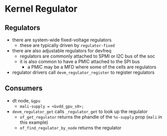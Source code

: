 Kernel Regulator
================

## Regulators

- there are system-wide fixed-voltage regulators
  - these are typically driven by `regulator-fixed`
- there are also adjustable regulators for devfreq
  - regulators are commonly attached to SPMI or I2C bus of the soc
  - it is also common to have a PMIC attached to the SPI bus
    - a PMIC may be a MFD where some of the cells are regulators
- regulator drivers call `devm_regulator_register` to register regulators

## Consumers

- dt node, `&gpu`
  - `mali-supply = <&vdd_gpu_s0>;`
- `devm_regulator_get` calls `_regulator_get` to look up the regulator
  - `of_get_regulator` returns the phandle of the `%s-supply` prop (`mali` in
    this example)
  - `of_find_regulator_by_node` returns the regulator
